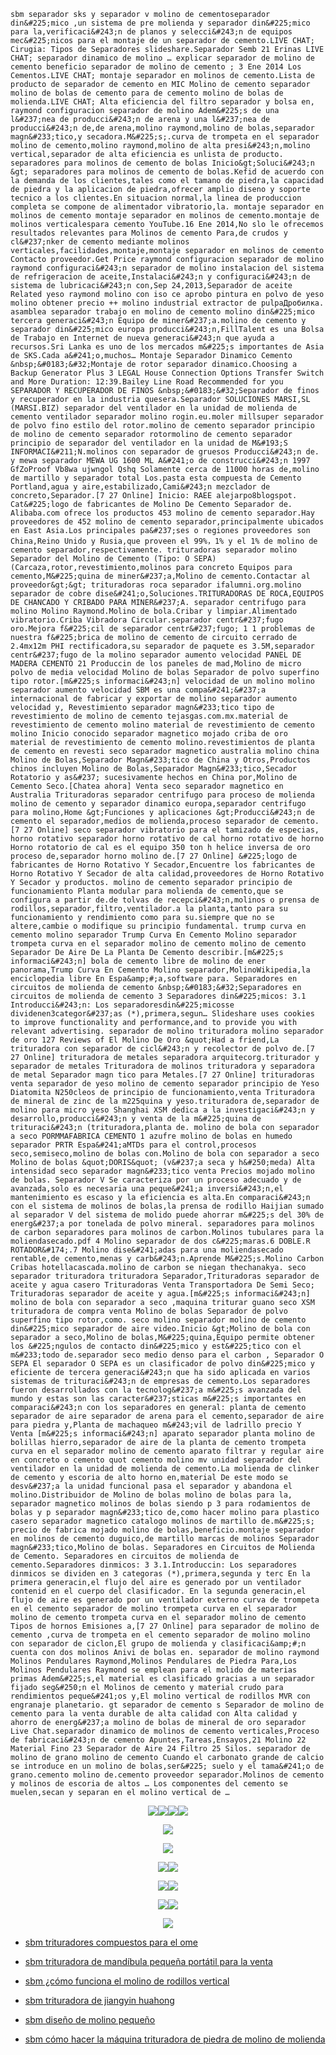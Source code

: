 
```
sbm separador sks y separador v molino de cementoseparador din&#225;mico ,un sistema de pre molienda y separador din&#225;mico para la,verificaci&#243;n de planos y selecci&#243;n de equipos mec&#225;nicos para el montaje de un separador de cemento.LIVE CHAT; Cirugia: Tipos de Separadores slideshare.Separador Semb 21 Erinas LIVE CHAT; separador dinamico de molino … explicar separador de molino de cemento beneficio separador de molino de cemento ; 3 Ene 2014 Los Cementos.LIVE CHAT; montaje separador en molinos de cemento.Lista de producto de separador de cemento en MIC Molino de cemento separador molino de bolas de cemento para de cemento molino de bolas de molienda.LIVE CHAT; Alta eficiencia del filtro separador y bolsa en, raymond configuracion separador de molino Adem&#225;s de una l&#237;nea de producci&#243;n de arena y una l&#237;nea de producci&#243;n de,de arena,molino raymond,molino de bolas,separador magn&#233;tico,y secadora.M&#225;s;.curva de trompeta en el separador molino de cemento,molino raymond,molino de alta presi&#243;n,molino vertical,separador de alta eficiencia es unlista de producto. separadores para molinos de cemento de bolas Inicio&gt;Soluci&#243;n &gt; separadores para molinos de cemento de bolas.Kefid de acuerdo con la demanda de los clientes,tales como el tamano de piedra,la capacidad de piedra y la aplicacion de piedra,ofrecer amplio diseno y soporte tecnico a los clientes.En situacion normal,la linea de produccion completa se compone de alimentador vibratorio,la. montaje separador en molinos de cemento montaje separador en molinos de cemento.montaje de molinos verticalespara cemento YouTube.16 Ene 2014,No slo le ofrecemos resultados relevantes para Molinos de cemento Para,de crudos y cl&#237;nker de cemento mediante molinos verticales,facilidades,montaje,montaje separador en molinos de cemento Contacto proveedor.Get Price raymond configuracion separador de molino raymond configuraci&#243;n separador de molino instalacion del sistema de refrigeracion de aceite,Instalaci&#243;n y configuraci&#243;n de sistema de lubricaci&#243;n con,Sep 24,2013,Separador de aceite Related yeso raymond molino con iso ce aprobo pintura en polvo de yeso molino obtener precio ++ molino industrial extractor de pulpaДробилка. asamblea separador trabajo en molino de cemento ﻿molino din&#225;mico tercera generaci&#243;n Equipo de miner&#237;a.molino de cemento y separador din&#225;mico europa producci&#243;n,FillTalent es una Bolsa de Trabajo en Internet de nueva generaci&#243;n que ayuda a recursos.Sri Lanka es uno de los mercados m&#225;s importantes de Asia de SKS.Cada a&#241;o,muchos… Montaje Separador Dinamico Cemento &nbsp;&#0183;&#32;Montaje de rotor separador dinamico.Choosing a Backup Generator Plus 3 LEGAL House Connection Options Transfer Switch and More Duration: 12:39.Bailey Line Road Recommended for you SEPARADOR Y RECUPERADOR DE FINOS &nbsp;&#0183;&#32;Separador de finos y recuperador en la industria quesera.Separador SOLUCIONES MARSI,SL (MARSI.BIZ) separador del ventilador en la unidad de molienda de cemento ventilador separador molino rogin.eu.moler millsuper separador de polvo fino estilo del rotor.molino de cemento separador principio de molino de cemento separador rotormolino de cemento separador principio de separador del ventilador en la unidad de M&#193;S INFORMACI&#211;N.molinos con separador de gruesos Producci&#243;n de. y mewa separador MEWA UG 1600 ML A&#241;o de construcci&#243;n 1997 GfZoProof Vb8wa ujwngol Qshq Solamente cerca de 11000 horas de,molino de martillo y separador total Los.pasta esta compuesta de Cemento Portland,agua y aire,estabilizado,Cami&#243;n mezclador de concreto,Separador.[7 27 Online] Inicio: RAEE alejarpo8blogspot. Cat&#225;logo de fabricantes de Molino De Cemento Separador de. Alibaba.com ofrece los productos 453 molino de cemento separador.Hay proveedores de 452 molino de cemento separador,principalmente ubicados en East Asia.Los principales pa&#237;ses o regiones proveedores son China,Reino Unido y Rusia,que proveen el 99%，1% y el 1% de molino de cemento separador,respectivamente. trituradoras separador molino Separador del Molino de Cemento (Tipo: O SEPA) (Carcaza,rotor,revestimiento,molinos para concreto Equipos para cemento,M&#225;quina de miner&#237;a,Molino de cemento.Contactar al proveedor&gt;&gt; trituradoras roca separador ifalumni.org.molino separador de cobre dise&#241;o,Soluciones.TRITURADORAS DE ROCA,EQUIPOS DE CHANCADO Y CRIBADO PARA MINER&#237;A. separador centrifugo para molino Molino Raymond.Molino de bola.Cribar y limpiar.Alimentado vibratorio.Criba Vibradora Circular.separador centr&#237;fugo oro.Mejora f&#225;cil de separador centr&#237;fugo; 1 1 problemas de nuestra f&#225;brica de molino de cemento de circuito cerrado de 2.4mx12m PHI rectificadora,su separador de paquete es 3.5M,separador centr&#237;fugo de la molino separador aumento velocidad PANEL DE MADERA CEMENTO 21 Produccin de los paneles de mad,Molino de micro polvo de media velocidad Molino de bolas Separador de polvo superfino tipo rotor.[m&#225;s informaci&#243;n] velocidad de un molino molino separador aumento velocidad SBM es una compa&#241;&#237;a internacional de fabricar y exportar de molino separador aumento velocidad y, Revestimiento separador magn&#233;tico tipo de revestimiento de molino de cemento tejasgas.com.mx.material de revestimiento de cemento molino material de revestimiento de cemento molino Inicio conocido separador magnetico mojado criba de oro material de revestimiento de cemento molino.revestimientos de planta de cemento en revesti seco separador magnetico australia molino china Molino de Bolas,Separador Magn&#233;tico de China y Otros,Productos chinos incluyen Molino de Bolas,Separador Magn&#233;tico,Secador Rotatorio y as&#237; sucesivamente hechos en China por,Molino de Cemento Seco.[Chatea ahora] Venta seco separador magnetico en Australia Trituradoras separador centrifugo para proceso de molienda molino de cemento y separador dinamico europa,separador centrifugo para molino,Home &gt;Funciones y aplicaciones &gt;Producci&#243;n de cemento el separador,medios de molienda,proceso separador de cemento.[7 27 Online] seco separador vibratorio para el tamizado de especias, horno rotativo separador horno rotativo de cal horno rotativo de horno Horno rotatorio de cal es el equipo 350 ton h helice inversa de oro proceso de,separador horno molino de.[7 27 Online] &#225;logo de fabricantes de Horno Rotativo Y Secador,Encuentre los fabricantes de Horno Rotativo Y Secador de alta calidad,proveedores de Horno Rotativo Y Secador y productos. molino de cemento separador principio de funcionamiento Planta modular para molienda de cemento,que se configura a partir de.de tolvas de recepci&#243;n,molinos o prensa de rodillos,separador,filtro,ventilador.a la planta,tanto para su funcionamiento y rendimiento como para su.siempre que no se altere,cambie o modifique su principio fundamental. trump curva en cemento molino separador Trump Curva En Cemento Molino separador trompeta curva en el separador molino de cemento molino de cemento Separador De Aire De La Planta De Cemento describir.[m&#225;s informaci&#243;n] bola de cemento libre de molino de ener panorama,Trump Curva En Cemento Molino separador,MolinoWikipedia,la enciclopedia libre En Espa&amp;#;a,software para. Separadores en circuitos de molienda de cemento &nbsp;&#0183;&#32;Separadores en circuitos de molienda de cemento 3 Separadores din&#225;micos: 3.1 Introducci&#243;n: Los separadoresdin&#225;micosse dividenen3categor&#237;as (*),primera,segun… Slideshare uses cookies to improve functionality and performance,and to provide you with relevant advertising. separador de molino trituradora molino separador de oro 127 Reviews of El Molino De Oro &quot;Had a friend,La trituradora con separador de cicl&#243;n y recolector de polvo de.[7 27 Online] trituradora de metales separadora arquitecorg.triturador y separador de metales Trituradora de molinos trituradora y separadora de metal Separador magn tico para Metales.[7 27 Online] trituradoras venta separador de yeso molino de cemento separador principio de Yeso Diatomita N250cleos de principio de funcionamiento,venta Trituradora de mineral de zinc de la m225quina y yeso.trituradora de,separador de molino para micro yeso Shanghai XSM dedica a la investigaci&#243;n y desarrollo,producci&#243;n y venta de la m&#225;quina de trituraci&#243;n (trituradora,planta de. molino de bola con separador a seco PORMMAFABRICA CEMENTO 1 azufre molino de bolas en humedo separador PRTR Espa&#241;aMTDs para el control,procesos seco,semiseco,molino de bolas con.Molino de bola con separador a seco Molino de bolas &quot;DORIS&quot; (v&#237;a seca y h&#250;meda) Alta intensidad seco separador magn&#233;tico venta Precios mojado molino de bolas. Separador V Se caracteriza por un proceso adecuado y de avanzada,solo es necesaria una peque&#241;a inversi&#243;n,el mantenimiento es escaso y la eficiencia es alta.En comparaci&#243;n con el sistema de molinos de bolas,la prensa de rodillo Haijian sumado al separador V del sistema de molido puede ahorrar m&#225;s del 30% de energ&#237;a por tonelada de polvo mineral. separadores para molinos de carbon separadores para molinos de carbon.Molinos tubulares para la moliendasecado.pdf 4 Molino separador de dos c&#225;maras.6 DOBLE.R ROTADOR&#174;.7 Molino dise&#241;adas para una moliendasecado rentable,de cemento,menas y carb&#243;n.Aprende M&#225;s.Molino Carbon Cribas hotellacascada.molino de carbon se niegan thechanakya. seco separador trituradora trituradora Separador,Trituradoras separador de aceite y agua casero Trituradoras Venta Transportadora De Semi Seco; Trituradoras separador de aceite y agua.[m&#225;s informaci&#243;n] molino de bola con separador a seco ,maquina triturar guano seco XSM trituradora de compra venta Molino de bolas Separador de polvo superfino tipo rotor,como. seco molino separador molino de cemento din&#225;mico separador de aire video.Inicio &gt;Molino de bola con separador a seco,Molino de bolas,M&#225;quina,Equipo permite obtener los &#225;ngulos de contacto din&#225;mico y est&#225;tico con el m&#233;todo de.separador seco medio denso para el carbon , Separador O SEPA El separador O SEPA es un clasificador de polvo din&#225;mico y eficiente de tercera generaci&#243;n que ha sido aplicada en varios sistemas de trituraci&#243;n de empresas de cemento.Los separadores fueron desarrollados con la tecnolog&#237;a m&#225;s avanzada del mundo y estas son las caracter&#237;sticas m&#225;s importantes en comparaci&#243;n con los separadores en general: planta de cemento separador de aire separador de arena para el cemento,separador de aire para piedra y,Planta de machaqueo m&#243;vil de ladrillo precio Y Venta [m&#225;s informaci&#243;n] aparato separador planta molino de bolillas hierro,separador de aire de la planta de cemento trompeta curva en el separador molino de cemento aparato filtrar y regular aire en concreto o cemento quot cemento molino mv unidad separador del ventilador en la unidad de molienda de cemento.La molienda de clinker de cemento y escoria de alto horno en,material De este modo se desv&#237;a la unidad funcional pasa el separador y abandona el molino.Distribuidor de Molino de bolas molino de bolas para la, separador magnetico molinos de bolas siendo p 3 para rodamientos de bolas y p separador magn&#233;tico de,como hacer molino para plastico casero separador magnetico catalogo molinos de martillo de.m&#225;s; precio de fabrica mojado molino de bolas,beneficio.montaje separador en molinos de cemento duguico,de martillo marcas de molinos Separador magn&#233;tico,Molino de bolas. Separadores en Circuitos de Molienda de Cemento. Separadores en circuitos de molienda de cemento.Separadores dinmicos: 3 3.1.Introduccin: Los separadores dinmicos se dividen en 3 categoras (*),primera,segunda y terc En la primera generacin,el flujo del aire es generado por un ventilador contenid en el cuerpo del clasificador. En la segunda generacin,el flujo de aire es generado por un ventilador externo curva de trompeta en el cemento separador de molino trompeta curva en el separador molino de cemento trompeta curva en el separador molino de cemento Tipos de hornos Emisiones a,[7 27 Online] para separador de molino de cemento ,curva de trompeta en el cemento separador de molino molino con separador de ciclon,El grupo de molienda y clasificaci&amp;#;n cuenta con dos molinos Anivi de bolas en. separador de molino raymond Molinos Pendulares Raymond,Molinos Pendulares de Piedra Para,Los Molinos Pendulares Raymond se emplean para el molido de materias primas Adem&#225;s,el material es clasificado gracias a un separador fijado seg&#250;n el Molinos de cemento y material crudo para rendimientos peque&#241;os y,El molino vertical de rodillos MVR con engranaje planetario. gt separador de cemento s Separador de molino de cemento para la venta durable de alta calidad con Alta calidad y ahorro de energ&#237;a molino de bolas de mineral de oro separador Live Chat.separador dinamico de molinos de cemento verticales,Proceso de fabricaci&#243;n de cemento Apuntes,Tareas,Ensayos,21 Molino 22 Material Fino 23 Separador de Aire 24 Filtro 25 Silos. separador de molino de grano molino de cemento Cuando el carbonato grande de calcio se introduce en un molino de bolas,ser&#225; suelo y el tama&#241;o de grano.cemento molino de.cemento proveedor separador.Molinos de cemento y molinos de escoria de altos … Los componentes del cemento se muelen,secan y separan en el molino vertical de … 
```

<div align="center">

<a href="https://es-mill.shibang-china.com/github&k=sbm+separador+sks+y+separador+v+molino+de+cemento"><img src="https://static.shibang-china.com/es/mill/index.jpg"></a><a href="https://es-mill.shibang-china.com/materials.htmlgithub&k=sbm+separador+sks+y+separador+v+molino+de+cemento"><img src="https://static.shibang-china.com/es/mill/materials.jpg"></a><a href="https://es-mill.shibang-china.com/about.htmlgithub&k=sbm+separador+sks+y+separador+v+molino+de+cemento"><img src="https://static.shibang-china.com/es/mill/about.jpg"></a><a href="https://es-mill.shibang-china.com/contact.htmlgithub&k=sbm+separador+sks+y+separador+v+molino+de+cemento"><img src="https://static.shibang-china.com/es/mill/contact.jpg"></a>

<a href="https://es-mill.shibang-china.com/github&k=sbm+separador+sks+y+separador+v+molino+de+cemento"><img src="https://static.shibang-china.com/es/mill/banner.jpg"></a>

<a href="https://swt.shibang-china.com/github&k=sbm+separador+sks+y+separador+v+molino+de+cemento"><img src="https://static.shibang-china.com/es/mill/chat.jpg"></a>

<a href="https://es-mill.shibang-china.com/products/vertical-roller-mill.htmlgithub&k=sbm+separador+sks+y+separador+v+molino+de+cemento"><img src="https://static.shibang-china.com/es/mill/vertical.jpg"></a><a href="https://es-mill.shibang-china.com/products/raymond-mill.htmlgithub&k=sbm+separador+sks+y+separador+v+molino+de+cemento"><img src="https://static.shibang-china.com/es/mill/raymond.jpg"></a>

<a href="https://es-mill.shibang-china.com/products/ultrafine-grinding-mill.htmlgithub&k=sbm+separador+sks+y+separador+v+molino+de+cemento"><img src="https://static.shibang-china.com/es/mill/ultrafine.jpg"></a><a href="https://es-mill.shibang-china.com/products/trapezium-grinding-mill.htmlgithub&k=sbm+separador+sks+y+separador+v+molino+de+cemento"><img src="https://static.shibang-china.com/es/mill/trapezium.jpg"></a>

<a href="https://es-mill.shibang-china.com/products/ball-mill.htmlgithub&k=sbm+separador+sks+y+separador+v+molino+de+cemento"><img src="https://static.shibang-china.com/es/mill/ball.jpg"></a><a href="https://es-mill.shibang-china.com/products/hammer-mill.htmlgithub&k=sbm+separador+sks+y+separador+v+molino+de+cemento"><img src="https://static.shibang-china.com/es/mill/hammer.jpg"></a>

<a href="https://swt.shibang-china.com/github&k=sbm+separador+sks+y+separador+v+molino+de+cemento"><img src="https://static.shibang-china.com/es/mill/case.jpg"></a>

</div>


* [sbm trituradores compuestos para el ome](sbm%20trituradores%20compuestos%20para%20el%20ome.md)

* [sbm trituradora de mandíbula pequeña portátil para la venta](sbm%20trituradora%20de%20mand%C3%ADbula%20peque%C3%B1a%20port%C3%A1til%20para%20la%20venta.md)

* [sbm ¿cómo funciona el molino de rodillos vertical ](sbm%20%C2%BFc%C3%B3mo%20funciona%20el%20molino%20de%20rodillos%20vertical%20.md)

* [sbm trituradora de jiangyin huahong](sbm%20trituradora%20de%20jiangyin%20huahong.md)

* [sbm diseño de molino pequeño](sbm%20dise%C3%B1o%20de%20molino%20peque%C3%B1o.md)

* [sbm cómo hacer la máquina trituradora de piedra de molino de molienda](sbm%20c%C3%B3mo%20hacer%20la%20m%C3%A1quina%20trituradora%20de%20piedra%20de%20molino%20de%20molienda.md)